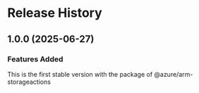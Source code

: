 # Release History
    
## 1.0.0 (2025-06-27)

### Features Added

This is the first stable version with the package of @azure/arm-storageactions
